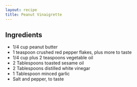 ```yaml
---
layout: recipe
title: Peanut Vinaigrette
---
```


## Ingredients

* 1/4 cup peanut butter
* 1 teaspoon crushed red pepper flakes, plus more to taste
* 1/4 cup plus 2 teaspoons vegetable oil
* 2 Tablespoons toasted sesame oil
* 2 Tablespoons distilled white vinegar
* 1 Tablespoon minced garlic
* Salt and pepper, to taste

